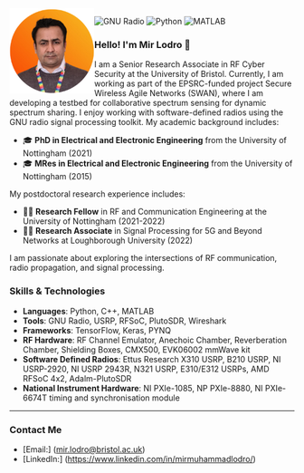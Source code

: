 
<img align="left" src="LodroMir.png" width="150" />

![GNU Radio](https://img.shields.io/badge/GNU%20Radio-Blue?style=for-the-badge)
![Python](https://img.shields.io/badge/Python-3.8-blue?style=for-the-badge)
![MATLAB](https://img.shields.io/badge/MATLAB/Simulink-red?style=for-the-badge)
### Hello! I'm Mir Lodro 👋

I am a Senior Research Associate in RF Cyber Security at the University of Bristol. Currently, I am working as part of the EPSRC-funded project Secure Wireless Agile Networks (SWAN), where I am developing a testbed for collaborative spectrum sensing for dynamic spectrum sharing.
I enjoy working with software-defined radios using the GNU radio signal processing toolkit.
My academic background includes:
- 🎓 **PhD in Electrical and Electronic Engineering** from the University of Nottingham (2021)
- 🎓 **MRes in Electrical and Electronic Engineering** from the University of Nottingham (2015)

My postdoctoral research experience includes:
- 🧑‍🔬 **Research Fellow** in RF and Communication Engineering at the University of Nottingham (2021-2022)
- 🧑‍🔬 **Research Associate** in Signal Processing for 5G and Beyond Networks at Loughborough University (2022)

I am passionate about exploring the intersections of RF communication, radio propagation, and signal processing.
### Skills & Technologies
- **Languages**: Python, C++, MATLAB
- **Tools**: GNU Radio, USRP, RFSoC, PlutoSDR, Wireshark
- **Frameworks**: TensorFlow, Keras, PYNQ
- **RF Hardware**: RF Channel Emulator, Anechoic Chamber, Reverberation Chamber, Shielding Boxes, CMX500, EVK06002 mmWave kit
- **Software Defined Radios**: Ettus Research X310 USRP, B210 USRP, NI USRP-2920, NI USRP 2943R, N321 USRP, E310/E312 USRPs, AMD RFSoC 4x2, Adalm-PlutoSDR
- **National Instrument Hardware**: NI PXIe-1085, NP PXIe-8880, NI PXIe-6674T timing and synchronisation module



---
### Contact Me
- [Email:] (mir.lodro@bristol.ac.uk)
- [LinkedIn:] (https://www.linkedin.com/in/mirmuhammadlodro/)


